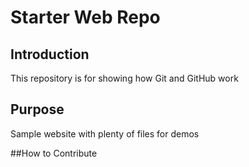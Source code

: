 # Starter Web Repo

## Introduction

This repository is for showing how Git and GitHub work

## Purpose

Sample website with plenty of files for demos

##How to Contribute
